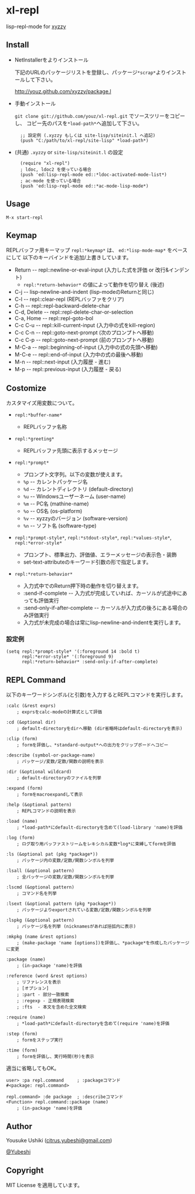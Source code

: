 # xl-repl

lisp-repl-mode for [xyzzy](http://www.jsdlab.co.jp/~kamei/)


## Install

- NetInstallerをよりインストール
 
    下記のURLのパッケージリストを登録し、パッケージ`*scrap*`よりインストールして下さい。

    http://youz.github.com/xyzzy/package.l

- 手動インストール

    `git clone git://github.com/youz/xl-repl.git` でソースツリーをコピーし、
    コピー先のパスを`*load-path*`へ追加して下さい。

        ;; 設定例 (.xyzzy もしくは site-lisp/siteinit.l へ追記)
        (push "C:/path/to/xl-repl/site-lisp" *load-path*)

- (共通) `.xyzzy` or `site-lisp/siteinit.l` の設定

        (require "xl-repl")
        ; ldoc, ldoc2 を使っている場合
        (push 'ed:lisp-repl-mode ed::*ldoc-activated-mode-list*)
        ; ac-mode を使っている場合
        (push 'ed:lisp-repl-mode ed::*ac-mode-lisp-mode*)


## Usage

    M-x start-repl


## Keymap

REPLバッファ用キーマップ `repl:*keymap*` は、 `ed:*lisp-mode-map*` をベースにして
以下のキーバインドを追加/上書きしています。

- Return -- repl::newline-or-eval-input  (入力した式を評価 or 改行&インデント)
  * `repl:*return-behavior*` の値によって動作を切り替え (後述)
- C-j -- lisp-newline-and-indent  (lisp-modeのReturnと同じ)
- C-l -- repl::clear-repl  (REPLバッファをクリア)
- C-h -- repl::repl-backward-delete-char
- C-d, Delete -- repl::repl-delete-char-or-selection
- C-a, Home -- repl::repl-goto-bol
- C-c C-u -- repl::kill-current-input (入力中の式をkill-region)
- C-c C-n -- repl::goto-next-prompt (次のプロンプトへ移動)
- C-c C-p -- repl::goto-next-prompt (前のプロンプトへ移動)
- M-C-a -- repl::beginning-of-input  (入力中の式の先頭へ移動)
- M-C-e -- repl::end-of-input  (入力中の式の最後へ移動)
- M-n -- repl::next-input  (入力履歴 - 進む)
- M-p -- repl::previous-input  (入力履歴 - 戻る)

## Costomize

カスタマイズ用変数について。

- `repl:*buffer-name*`

  * REPLバッファ名称

- `repl:*greeting*`

  * REPLバッファ先頭に表示するメッセージ

- `repl:*prompt*`

  * プロンプト文字列。以下の変数が使えます。
  * `%p` -- カレントパッケージ名
  * `%d` -- カレントディレクトリ (default-directory)
  * `%u` -- Windowsユーザーネーム (user-name)
  * `%m` -- PC名 (mathine-name)
  * `%o` -- OS名 (os-platform)
  * `%v` -- xyzzyのバージョン (software-version)
  * `%n` -- ソフト名 (software-type)

- `repl:*prompt-style*`, `repl:*stdout-style*`, `repl:*values-style*`, `repl:*error-style*`

  * プロンプト、標準出力、評価値、エラーメッセージの表示色・装飾
  * set-text-attributeのキーワード引数の形で指定します。

- `repl:*return-behavior*`

  * 入力式中でのReturn押下時の動作を切り替えます。
  * :send-if-complete -- 入力式が完成していれば、カーソルが式途中にあっても評価実行
  * :send-only-if-after-complete -- カーソルが入力式の後ろにある場合のみ評価実行
  * 入力式が未完成の場合は常にlisp-newline-and-indentを実行します。

### 設定例

    (setq repl:*prompt-style* '(:foreground 14 :bold t)
          repl:*error-style* '(:foreground 9)
          repl:*return-behavior* :send-only-if-after-complete)


## REPL Command

以下のキーワードシンボル(と引数)を入力するとREPLコマンドを実行します。

    :calc (&rest exprs)
        ; exprsをcalc-modeの計算式として評価

    :cd (&optional dir)
        ; default-directoryをdirへ移動 (dir省略時はdefault-directoryを表示)

    :clip (form)
        ; formを評価し、*standard-output*への出力をクリップボードへコピー

    :describe (symbol-or-package-name)
        ; パッケージ/変数/定数/関数の説明を表示

    :dir (&optional wildcard)
        ; default-directoryのファイルを列挙

    :expand (form)
        ; formをmacroexpandして表示

    :help (&optional pattern)
        ; REPLコマンドの説明を表示

    :load (name)
        ; *load-path*にdefault-directoryを含めて(load-library 'name)を評価

    :log (form)
        ; ログ取り用バッファストリームをレキシカル変数*log*に束縛してformを評価

    :ls (&optional pat (pkg *package*))
        ; パッケージ内の変数/定数/関数シンボルを列挙

    :lsall (&optional pattern)
        ; 全パッケージの変数/定数/関数シンボルを列挙

    :lscmd (&optional pattern)
        ; コマンド名を列挙

    :lsext (&optional pattern (pkg *package*))
        ; パッケージよりexportされている変数/定数/関数シンボルを列挙

    :lspkg (&optional pattern)
        ; パッケージ名を列挙 (nicknamesがあれば括弧内に表示)

    :mkpkg (name &rest options)
        ; (make-package 'name [options])を評価し、*package*を作成したパッケージに変更

    :package (name)
        ; (in-package 'name)を評価

    :reference (word &rest options)
        ; リファレンスを表示
        ; [オプション]
        ; :part - 部分一致検索
        ; :regexp - 正規表現検索
        ; :fts  - 本文を含めた全文検索

    :require (name)
        ; *load-path*にdefault-directoryを含めて(require 'name)を評価

    :step (form)
        ; formをステップ実行

    :time (form)
        ; formを評価し、実行時間(秒)を表示


適当に省略してもOK。

    user> :pa repl.command     ; :packageコマンド
    #<package: repl.command>
    
    repl.command> :de package  ; :describeコマンド
    <Function> repl.command::package (name)
        ; (in-package 'name)を評価


## Author
Yousuke Ushiki (<citrus.yubeshi@gmail.com>)

[@Yubeshi](http://twitter.com/Yubeshi/)


## Copyright
MIT License を適用しています。

